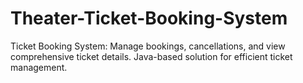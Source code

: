 # Theater-Ticket-Booking-System
 Ticket Booking System: Manage bookings, cancellations, and view comprehensive ticket details. Java-based solution for efficient ticket management.
